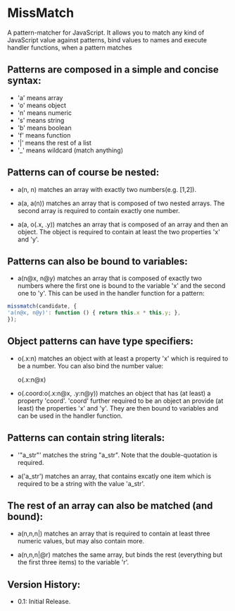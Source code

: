 MissMatch
=========

A pattern-matcher for JavaScript. It allows you to match any kind of
JavaScript value against patterns, bind values to names and execute
handler functions, when a pattern matches  

Patterns are composed in a simple and concise syntax:
-----------------------------------------------------

  - 'a' means array
  - 'o' means object
  - 'n' means numeric
  - 's' means string
  - 'b' means boolean
  - 'f' means function
  - '|' means the rest of a list
  - '_' means wildcard (match anything)


Patterns can of course be nested:
---------------------------------

  - a(n, n) matches an array with exactly two numbers(e.g. [1,2]).  
  
  - a(a, a(n)) matches an array that is composed of two nested arrays. The second array is required to contain exactly one number.  
  
  - a(a, o(.x, .y)) matches an array that is composed of an array and then an object. The object is required to contain at least 
    the two properties 'x' and 'y'.  


Patterns can also be bound to variables:
--------------------------------- 

  - a(n@x, n@y) matches an array that is composed of exactly two numbers where the first one is bound to the variable 'x' and the second one
    to 'y'. This can be used in the handler function for a pattern:  
    
```  js
missmatch(candidate, {   
'a(n@x, n@y)': function () { return this.x * this.y; },  
});  

```
    
Object patterns can have type specifiers:
-----------------------------------------

  - o(.x:n) matches an object with at least a property 'x' which is required to be a number. You can also bind the number value:  
    
      o(.x:n@x)  
      
  - o(.coord:o(.x:n@x, .y:n@y)) matches an object that has (at least) a property 'coord'. 'coord' further required to be an object an provide
    (at least) the properties 'x' and 'y'. They are then bound to
    variables and can be used in the handler function.  
    

Patterns can contain string literals:
-------------------------------------

  - '"a_str"' matches the string "a_str". Note that the double-quotation is required.  
    
  - a('a_str') matches an array, that contains excatly one item which is required to be a string with the value 'a_str'.  
    
    
The rest of an array can also be matched (and bound):
-----------------------------------------------------

  - a(n,n,n|) matches an array that is required to contain at least three numeric values, but may also contain more.  
    
  - a(n,n,n|@r) matches the same array, but binds the rest (everything but the first three items) to the variable 'r'.  



Version History:
----------------

  - 0.1: Initial Release.  
